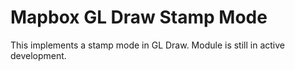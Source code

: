 Mapbox GL Draw Stamp Mode
==========================

This implements a stamp mode in GL Draw. Module is still in active development.
